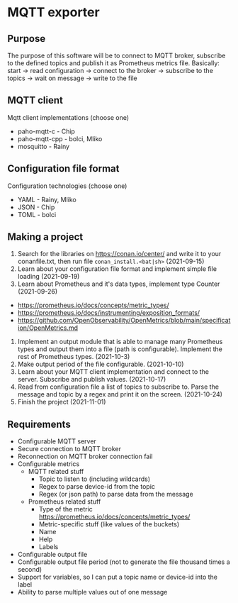 # MQTT exporter

## Purpose
The purpose of this software will be to connect to MQTT broker, subscribe to the defined topics and publish it as Prometheus metrics file. Basically: start -> read configuration -> connect to the broker -> subscribe to the topics -> wait on message -> write to the file

## MQTT client
Mqtt client implementations (choose one)
- paho-mqtt-c - Chip
- paho-mqtt-cpp - bolci, Mliko
- mosquitto - Rainy

## Configuration file format
Configuration technologies (choose one)
- YAML - Rainy, Mliko
- JSON - Chip
- TOML - bolci

## Making a project

1. Search for the libraries on https://conan.io/center/ and write it to your conanfile.txt, then run file `conan_install.<bat|sh>` (2021-09-15)
1. Learn about your configuration file format and implement simple file loading (2021-09-19)
1. Learn about Prometheus and it's data types, implement type Counter (2021-09-26)
  - https://prometheus.io/docs/concepts/metric_types/ 
  - https://prometheus.io/docs/instrumenting/exposition_formats/
  - https://github.com/OpenObservability/OpenMetrics/blob/main/specification/OpenMetrics.md
1. Implement an output module that is able to manage many Prometheus types and output them into a file (path is configurable). Implement the rest of Prometheus types. (2021-10-3)
1. Make output period of the file configurable. (2021-10-10)
1. Learn about your MQTT client implementation and connect to the server. Subscribe and publish values. (2021-10-17)
1. Read from configuration file a list of topics to subscribe to. Parse the message and topic by a regex and print it on the screen. (2021-10-24)
1. Finish the project (2021-11-01)

## Requirements
- Configurable MQTT server
- Secure connection to MQTT broker
- Reconnection on MQTT broker connection fail
- Configurable metrics
	- MQTT related stuff
		- Topic to listen to (including wildcards)
		- Regex to parse device-id from the topic
		- Regex (or json path) to parse data from the message
	- Prometheus related stuff
		- Type of the metric https://prometheus.io/docs/concepts/metric_types/
		- Metric-specific stuff (like values of the buckets)
		- Name
		- Help
		- Labels
- Configurable output file
- Configurable output file period (not to generate the file thousand times a second)
- Support for variables, so I can put a topic name or device-id into the label
- Ability to parse multiple values out of one message
